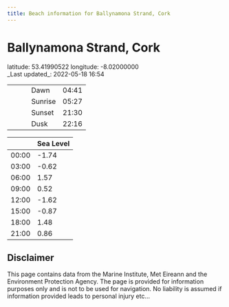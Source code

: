 ```yaml
---
title: Beach information for Ballynamona Strand, Cork
---
```

# Ballynamona Strand, Cork 

<div class="location-info">latitude: 53.41990522 longitude: -8.02000000</div>
<div class="met-eireann-warnings"></div>
_Last updated_: 2022-05-18 16:54

|   |   |   |   |   |
|---|---|---|---|---|
|   |   |   | Dawn  | 04:41 |
|   |   |   | Sunrise  | 05:27 |
|   |   |   | Sunset  | 21:30 |
|   |   |   | Dusk  | 22:16 |

<div></div>

|   | Sea Level  |
|---|---|
| 00:00 | -1.74 |
| 03:00 | -0.62 |
| 06:00 | 1.57 |
| 09:00 | 0.52 |
| 12:00 | -1.62 |
| 15:00 | -0.87 |
| 18:00 | 1.48 |
| 21:00 | 0.86 |

## Disclaimer

This page contains data from the Marine Institute,
Met Eireann and the Environment Protection Agency. The page is provided for
information purposes only and is not to be used for navigation. No liability
is assumed if information provided leads to personal injury etc...